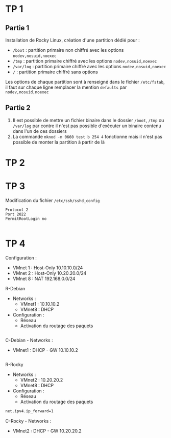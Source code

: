 # TP 1
## Partie 1
Installation de Rocky Linux, création d'une partition dédié pour :
- `/boot` : partition primaire non chiffré avec les options `nodev,nosuid,noexec`
- `/tmp` : partition primaire chiffré avec les options `nodev,nosuid,noexec`
- `/var/log` : partition primaire chiffré avec les options `nodev,nosuid,noexec`
- `/` : partition primaire chiffré sans options

Les options de chaque partition sont à renseigné dans le fichier `/etc/fstab`, il faut sur chaque ligne remplacer la mention `defaults` par `nodev,nosuid,noexec`

## Partie 2
1. Il est possible de mettre un fichier binaire dans le dossier `/boot`, `/tmp` ou `/var/log` par contre il n'est pas possible d'exécuter un binaire contenu dans l'un de ces dossiers
2. La commande `mknod -m 0660 test b 254 4` fonctionne mais il n'est pas possible de monter la partition à partir de là

# TP 2

# TP 3
Modification du fichier `/etc/ssh/sshd_config`
```sshd_config
Protocol 2
Port 2022
PermitRootLogin no


```
# TP 4
Configuration : 
- VMnet 1 : Host-Only 10.10.10.0/24
- VMnet 2 : Host-Only 10.20.20.0/24
- VMnet 8 : NAT 192.168.0.0/24

R-Debian 
- Networks :
	- VMnet1 : 10.10.10.2
	- VMnet8 : DHCP
- Configuration : 
	- Réseau
	- Activation du routage des paquets
```bash

```

C-Debian - Networks :
- VMnet1 : DHCP - GW 10.10.10.2
```bash

```

R-Rocky 
- Networks :
	- VMnet2 : 10.20.20.2 
	- VMnet8 : DHCP 
- Configuration : 
	- Réseau
	- Activation du routage des paquets
```bash
net.ipv4.ip_forward=1
```

C-Rocky - Networks :
- VMnet2 : DHCP - GW 10.20.20.2
```bash

```